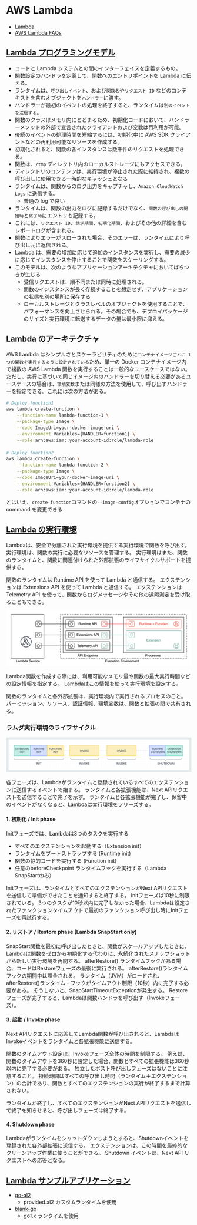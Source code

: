# AWS Lambda

- [Lambda](https://aws.amazon.com/jp/pm/lambda/)
- [AWS Lambda FAQs](https://aws.amazon.com/lambda/faqs/)

## [Lambda プログラミングモデル](https://docs.aws.amazon.com/ja_jp/lambda/latest/dg/foundation-progmodel.html)

- コードと Lambda システムとの間のインターフェイスを定義するもの。
- 関数設定のハンドラを定義して、関数へのエントリポイントを Lambda に伝える。
- ランタイムは、`呼び出しイベント`、および`関数名`や`リクエスト ID` などのコンテキストを含むオブジェクトを`ハンドラー`に渡す。
- ハンドラーが最初のイベントの処理を終了すると、ランタイムは`別のイベントを送信する`。
- 関数のクラスはメモリ内にとどまるため、初期化コードにおいて、ハンドラーメソッドの外部で宣言されたクライアントおよび変数は再利用が可能。
- 後続のイベントの処理時間を短縮するには、初期化中に AWS SDK クライアントなどの再利用可能なリソースを作成する。
- 初期化されると、関数の各インスタンスは数千件のリクエストを処理できる。
- 関数は、`/tmp` ディレクトリ内のローカルストレージにもアクセスできる。
- ディレクトリのコンテンツは、実行環境が停止された際に維持され、複数の呼び出しに使用できる一時的なキャッシュとなる
- ランタイムは、関数からのログ出力をキャプチャし、`Amazon CloudWatch Logs` に送信する。
  - 普通の log で良い
- ランタイムは、関数の出力をログに記録するだけでなく、`関数の呼び出しの開始時`と`終了時`にエントリも記録する。
- これには、`リクエスト ID`、`請求期間`、`初期化期間`、およびその他の詳細を含むレポートログが含まれる。
- 関数によりエラーがスローされた場合、そのエラーは、ランタイムにより呼び出し元に返信される。
- Lambda は、需要の増加に応じて追加のインスタンスを実行し、需要の減少に応じてインスタンスを停止することで関数をスケーリングする。
- このモデルは、次のようなアプリケーションアーキテクチャにおいてばらつきが生じる
  - 受信リクエストは、順不同または同時に処理される。
  - 関数のインスタンスが長く存続することを想定せず、アプリケーションの状態を別の場所に保存する
  - ローカルストレージとクラスレベルのオブジェクトを使用することで、パフォーマンスを向上させられる。その場合でも、デプロイパッケージのサイズと実行環境に転送するデータの量は最小限に抑える。

## Lambda のアーキテクチャ

AWS Lambda はシンプルさとスケーラビリティのために`コンテナイメージごとに 1 つの関数を実行するように設計されている`ため、単一の Docker コンテナイメージ内で複数の AWS Lambda 関数を実行することは一般的なユースケースではない。ただし、実行に基づいて同じイメージ内のハンドラーを切り替える必要があるユースケースの場合は、`環境変数`または同様の方法を使用して、呼び出すハンドラーを指定できる。これには次の方法がある。

```sh
# Deploy function1
aws lambda create-function \
    --function-name lambda-function-1 \
    --package-type Image \
    --code ImageUri=your-docker-image-uri \
    --environment Variables={HANDLER=function1} \
    --role arn:aws:iam::your-account-id:role/lambda-role

# Deploy function2
aws lambda create-function \
    --function-name lambda-function-2 \
    --package-type Image \
    --code ImageUri=your-docker-image-uri \
    --environment Variables={HANDLER=function2} \
    --role arn:aws:iam::your-account-id:role/lambda-role
```

とはいえ、`create-function`コマンドの`--image-config`オプションでコンテナの command を変更できる

## [Lambda の実行環境](https://docs.aws.amazon.com/lambda/latest/dg/lambda-runtime-environment.html)

Lambdaは、安全で分離された実行環境を提供する実行環境で関数を呼び出す。 実行環境は、関数の実行に必要なリソースを管理する。 実行環境はまた、関数のランタイムと、関数に関連付けられた外部拡張のライフサイクルサポートを提供する。

関数のランタイムは Runtime API を使って Lambda と通信する。 エクステンションは Extensions API を使って Lambda と通信する。 エクステンションは Telemetry API を使って、関数からログメッセージやその他の遠隔測定を受け取ることもできる。

![lambda api concept](../../../../images/lambda-telemetry-api-concept.png "lambda api concept")

Lambda関数を作成する際には、利用可能なメモリ量や関数の最大実行時間などの設定情報を指定する。 Lambdaはこの情報を使って実行環境を設定する。

関数のランタイムと各外部拡張は、実行環境内で実行されるプロセスのこと。 パーミッション、リソース、認証情報、環境変数は、関数と拡張の間で共有される。

### ラムダ実行環境のライフサイクル

![lambda execution environment lifecycle](../../../../images/lambda-execution-env-lifecycle.png "lambda execution environment lifecycle")

各フェーズは、Lambdaがランタイムと登録されているすべてのエクステンションに送信するイベントで始まる。 ランタイムと各拡張機能は、Next APIリクエストを送信することで完了を示す。 ランタイムと各拡張機能が完了し、保留中のイベントがなくなると、Lambdaは実行環境をフリーズする。

#### 1. 初期化 / Init phase

Initフェーズでは、Lambdaは3つのタスクを実行する

- すべてのエクステンションを起動する（Extension init）
- ランタイムをブートストラップする (Runtime init)
- 関数の静的コードを実行する (Function init)
- 任意のbeforeCheckpoint ランタイムフックを実行する（Lambda SnapStartのみ）

Initフェーズは、ランタイムとすべてのエクステンションがNext APIリクエストを送信して準備ができたことを通知すると終了する。 Initフェーズは10秒に制限されている。 3つのタスクが10秒以内に完了しなかった場合、Lambdaは設定されたファンクションタイムアウトで最初のファンクション呼び出し時にInitフェーズを再試行する。

#### 2. リストア / Restore phase (Lambda SnapStart only)

SnapStart関数を最初に呼び出したときと、関数がスケールアップしたときに、Lambdaは関数をゼロから初期化する代わりに、永続化されたスナップショットから新しい実行環境を再開する。 afterRestore() ランタイムフックがある場合、コードはRestoreフェーズの最後に実行される。 afterRestore()ランタイムフックの期間中は課金される。 ランタイム（JVM）がロードされ、afterRestore()ランタイム・フックがタイムアウト制限（10秒）内に完了する必要がある。 そうしないと、SnapStartTimeoutExceptionが発生する。 Restoreフェーズが完了すると、Lambdaは関数ハンドラを呼び出す（Invokeフェーズ）。

#### 3. 起動 / Invoke phase

Next APIリクエストに応答してLambda関数が呼び出されると、LambdaはInvokeイベントをランタイムと各拡張機能に送信する。

関数のタイムアウト設定は、Invokeフェーズ全体の時間を制限する。 例えば、関数のタイムアウトを360秒に設定した場合、関数とすべての拡張機能は360秒以内に完了する必要がある。 独立したポスト呼び出しフェーズはないことに注意すること。 持続時間はすべての呼び出し時間（ランタイム＋エクステンション）の合計であり、関数とすべてのエクステンションの実行が終了するまで計算されない。

ランタイムが終了し、すべてのエクステンションがNext APIリクエストを送信して終了を知らせると、呼び出しフェーズは終了する。

#### 4. Shutdown phase

Lambdaがランタイムをシャットダウンしようとすると、Shutdownイベントを登録された各外部拡張に送信する。 エクステンションは、この時間を最終的なクリーンアップ作業に使うことができる。 Shutdown イベントは、Next API リクエストへの応答となる。

## [Lambda サンプルアプリケーション](https://docs.aws.amazon.com/ja_jp/lambda/latest/dg/lambda-samples.html)

- [go-al2](https://github.com/aws-samples/sessions-with-aws-sam/tree/master/go-al2)
  - provided.al2 カスタムランタイムを使用
- [blank-go](https://github.com/awsdocs/aws-lambda-developer-guide/tree/main/sample-apps/blank-go)
  - go1.x ランタイムを使用
